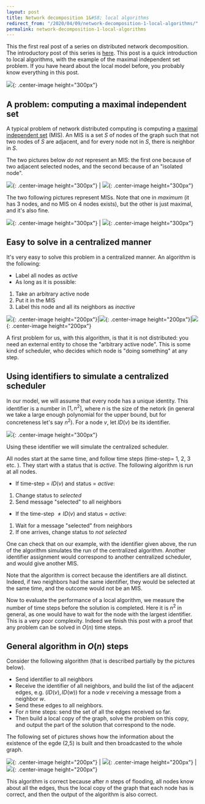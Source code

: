 ```yaml
---
layout: post
title: Network decomposition 1&#58; local algorithms
redirect_from: "/2020/04/09/network-decomposition-1-local-algorithms/"
permalink: network-decomposition-1-local-algorithms
---
```


This the first real post of a series on distributed network decomposition. 
The introductory post of this series is 
[here](https://discrete-notes.github.io/network-decomposition-0). 
This post is a quick introduction to local algorithms, with the example of the
maximal independent set problem. If you have heard about the local model before, 
you probably know everything in this post. 

![](assets/caravane-2.jpg){: .center-image height="300px"}

## A problem&#58; computing a maximal independent set
A typical problem of network distributed computing is computing a 
[maximal independent set](https://en.wikipedia.org/wiki/Maximal_independent_set)
(MIS). An MIS is a set $S$ of nodes of the graph such that not two nodes of $S$
are adjacent, and for every node not in $S$, there is neighbor in $S$.

The two pictures below *do not* represent an MIS: the first one 
because of two adjacent selected nodes, and the second because of an "isolated node". 

![](assets/MIS-arete.png){: .center-image height="300px"} | ![](assets/MIS-noeud.png){: .center-image height="300px"}

The two following pictures represent MISs. Note that one in *maximum* (it has 3 
nodes, and no MIS on 4 nodes exists), but the other is just maximal, and it's 
also fine.

![](assets/MIS-maxi.png){: .center-image height="300px"} | ![](assets/MIS-pas-maxi.png){: .center-image height="300px"}


## Easy to solve in a centralized manner

It's very easy to solve this problem in a centralized manner. 
An algorithm is the following:

* Label all nodes as *active*
* As long as it is possible: 

1. Take an arbitrary active node
2. Put it in the MIS 
3. Label this node and all its neighbors as *inactive*

![](assets/MIS-seq-1.png){: .center-image height="200px"}|![](assets/MIS-seq-2.png){: .center-image height="200px"}|![](assets/MIS-seq-3.png){: .center-image height="200px"}

A first problem for us, with this algorithm, is that it is not distributed: you
need an external entity to chose the "arbitrary active node". This is some kind 
of scheduler, who decides which node is "doing something" at any step. 

## Using identifiers to simulate a centralized scheduler

In our model, we will assume that every node has a unique identity. This 
identifier is a number in $[1,n^2]$, where $n$ is the size of the netork 
(in general we take a large enough 
polynomial for the upper bound, but for concreteness let's say $n^2$). 
For a node $v$, let $ID(v)$ be its identifier. 

![](assets/MIS-ID.png){: .center-image height="300px"}

Using these identifier we will simulate the centralized scheduler. 

All nodes start at the same time, and follow time steps (time-step= 1, 2, 3 etc. ).
They start with a status that is *active*.
The following algorithm is run at all nodes. 

* If time-step = $ID(v)$ and status = *active*:

1. Change status to *selected*
2. Send message "selected" to all neighbors

* If the time-step $\neq ID(v)$ and status = *active*:

1. Wait for a message "selected" from neighbors
2. If one arrives, change status to *not selected*

One can check that on our example, with the identifier given above, the run of 
the algorithm simulates the run of the centralized algorithm. Another identifier 
assignment would correspond to another centralized scheduler, and would give 
another MIS.

Note that the algorithm is correct because the identifiers are all distinct. 
Indeed, if two neighbors had the same identifier, they would be selected at the 
same time, and the outcome would not be an MIS.

Now to evaluate the performance of a local algorithm, we measure the number of 
time steps before the solution is completed. Here it is $n^2$ in general, as 
one would have to wait for the node with the largest identifier. 
This is a very poor complexity. Indeed we finish this post with a proof that any
problem can be solved in $O(n)$ time steps.

## General algorithm in $O(n)$ steps

Consider the following algorithm (that is described partially by the pictures 
below).

* Send identifier to all neighbors
* Receive the identifier of all neighbors, and build the list of the adjacent 
edges, e.g. $(ID(v),ID(w))$ for a node $v$ receiving a message from a neighbor 
$w$.
* Send these edges to all neighbors.
* For $n$ time steps: send the set of all the edges received so far.
* Then build a local copy of the graph, solve the problem on this copy, and 
output the part of the solution that correspond to the node.

The following set of pictures shows how the information about the existence of
the egde (2,5) is built and then broadcasted to the whole graph.

![](assets/flooding-1.png){: .center-image height="200px"} | ![](assets/flooding-2.png){: .center-image height="200px"} | ![](assets/flooding-3.png){: .center-image height="200px"}

This algorithm is correct because after $n$ steps of flooding, all nodes know 
about all the edges, thus the local copy of the graph that each node has is 
correct, and then the output of the algorithm is also correct. 
 



